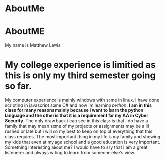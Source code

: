 # AboutMe
# AboutME
My name is Matthew Lewis
# My college experience is limitied as this is only my third semester going so far.
My computer experience is mainly windows with some in linux. I have done scripting in javascript some C# and now im learning *python*.
**I am in this class for many reasons mainly because i want to learn the python language and the other is that it is a requirement for my AA in Cyber Security**.
The only draw back i can see in this class is that i do have a family that may mean some of my projects or assignments may be a lil rushed or late but i will do my best to keep on top of everything that this class requires.
The most important thing in my life is my family and showing my kids that even at my age school and a good education is very important.
Something interesting about me? I would have to say that i am a great listenerer and always willing to learn from someone else's view.
